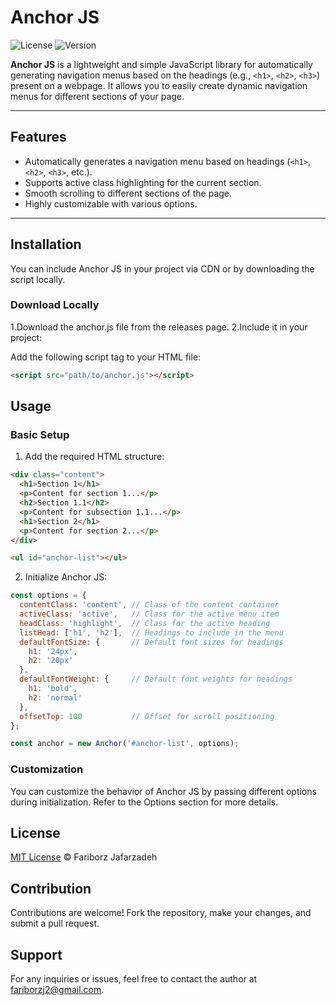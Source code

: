 # Anchor JS

![License](https://img.shields.io/badge/license-MIT-blue.svg)
![Version](https://img.shields.io/badge/version-1.0.0-green.svg)

**Anchor JS** is a lightweight and simple JavaScript library for automatically generating navigation menus based on the headings (e.g., `<h1>`, `<h2>`, `<h3>`) present on a webpage. It allows you to easily create dynamic navigation menus for different sections of your page.

---

## Features

- Automatically generates a navigation menu based on headings (`<h1>`, `<h2>`, `<h3>`, etc.).
- Supports active class highlighting for the current section.
- Smooth scrolling to different sections of the page.
- Highly customizable with various options.

---

## Installation

You can include Anchor JS in your project via CDN or by downloading the script locally.

### Download Locally

   1.Download the anchor.js file from the releases page.
   2.Include it in your project:

Add the following script tag to your HTML file:

```html
<script src="path/to/anchor.js"></script>
```

## Usage
### Basic Setup

1. Add the required HTML structure:
```html
<div class="content">
  <h1>Section 1</h1>
  <p>Content for section 1...</p>
  <h2>Section 1.1</h2>
  <p>Content for subsection 1.1...</p>
  <h1>Section 2</h1>
  <p>Content for section 2...</p>
</div>

<ul id="anchor-list"></ul>
```

2. Initialize Anchor JS:
```js
const options = {
  contentClass: 'content', // Class of the content container
  activeClass: 'active',   // Class for the active menu item
  headClass: 'highlight',  // Class for the active heading
  listHead: ['h1', 'h2'],  // Headings to include in the menu
  defaultFontSize: {       // Default font sizes for headings
    h1: '24px',
    h2: '20px'
  },
  defaultFontWeight: {     // Default font weights for headings
    h1: 'bold',
    h2: 'normal'
  },
  offsetTop: 100           // Offset for scroll positioning
};

const anchor = new Anchor('#anchor-list', options);
```

### Customization
You can customize the behavior of Anchor JS by passing different options during initialization. Refer to the Options section for more details.


## License

[MIT License](https://opensource.org/licenses/mit-license) © Fariborz Jafarzadeh

## Contribution
Contributions are welcome! Fork the repository, make your changes, and submit a pull request.

## Support
For any inquiries or issues, feel free to contact the author at fariborzj2@gmail.com.
